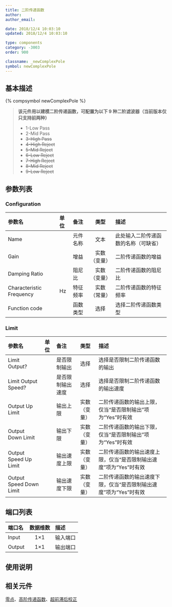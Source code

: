 ```yaml
---
title: 二阶传递函数
author:
author_email:

date: 2018/12/4 10:03:10
updated: 2018/12/4 10:03:10

type: components
category: -3003
order: 900

classname: _newComplexPole
symbol: newComplexPole
---
```


## 基本描述

{% compsymbol newComplexPole %}

> **该元件用以建模二阶传递函数，可配置为以下 9 种二阶滤波器（当前版本仅只支持前两种）**
>
> - 1-Low Pass
> - 2-Mid Pass
> - ~~3-High Pass~~
> - ~~4-High Reject~~
> - ~~5-Mid Reject~~
> - ~~6-Low Reject~~
> - ~~7-High Reject~~
> - ~~8-Mid Reject~~
> - ~~9-Low Reject~~

## 参数列表

### Configuration

| 参数名                   | 单位 | 备注     |     类型     | 描述                                 |
| :----------------------- | :--- | :------- | :----------: | :----------------------------------- |
| Name                     |      | 元件名称 |     文本     | 此处输入二阶传递函数的名称（可缺省） |
| Gain                     |      | 增益     | 实数（变量） | 二阶传递函数的增益                   |
| Damping Ratio            |      | 阻尼比   | 实数（变量） | 二阶传递函数的阻尼比                 |
| Characteristic Frequency | Hz   | 特征频率 | 实数（常量） | 二阶传递函数的特征频率               |
| Function code            |      | 函数类型 |     选择     | 选择二阶传递函数类型                 |

### Limit

| 参数名                  | 单位 | 备注             |     类型     | 描述                                                              |
| :---------------------- | :--- | :--------------- | :----------: | :---------------------------------------------------------------- |
| Limit Output?           |      | 是否限制输出     |     选择     | 选择是否限制二阶传递函数的输出                                    |
| Limit Output Speed?     |      | 是否限制输出速度 |     选择     | 选择是否限制二阶传递函数的输出速度                                |
| Output Up Limit         |      | 输出上限         | 实数（变量） | 二阶传递函数的输出上限，仅当“是否限制输出”项为“Yes”时有效         |
| Output Down Limit       |      | 输出下限         | 实数（变量） | 二阶传递函数的输出下限，仅当“是否限制输出”项为“Yes”时有效         |
| Output Speed Up Limit   |      | 输出速度上限     | 实数（变量） | 二阶传递函数的输出速度上限，仅当“是否限制输出速度”项为“Yes”时有效 |
| Output Speed Down Limit |      | 输出速度下限     | 实数（变量） | 二阶传递函数的输出速度下限，仅当“是否限制输出速度”项为“Yes”时有效 |

## 端口列表

| 端口名 | 数据维数 | 描述     |
| :----- | :------: | :------- |
| Input  |   1×1    | 输入端口 |
| Output |   1×1    | 输出端口 |

## 使用说明

## 相关元件

[零点](comp_newZero.html)、[高阶传递函数](comp_newNthOrderTransFunc.html)、[超前滞后校正](comp_newLeadLag.html)
